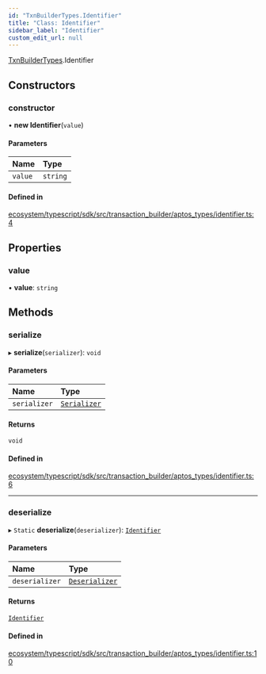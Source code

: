 ```yaml
---
id: "TxnBuilderTypes.Identifier"
title: "Class: Identifier"
sidebar_label: "Identifier"
custom_edit_url: null
---
```


[TxnBuilderTypes](../namespaces/TxnBuilderTypes.md).Identifier

## Constructors

### constructor

• **new Identifier**(`value`)

#### Parameters

| Name | Type |
| :------ | :------ |
| `value` | `string` |

#### Defined in

[ecosystem/typescript/sdk/src/transaction_builder/aptos_types/identifier.ts:4](https://github.com/aptos-labs/aptos-core/blob/fb73eb358/ecosystem/typescript/sdk/src/transaction_builder/aptos_types/identifier.ts#L4)

## Properties

### value

• **value**: `string`

## Methods

### serialize

▸ **serialize**(`serializer`): `void`

#### Parameters

| Name | Type |
| :------ | :------ |
| `serializer` | [`Serializer`](BCS.Serializer.md) |

#### Returns

`void`

#### Defined in

[ecosystem/typescript/sdk/src/transaction_builder/aptos_types/identifier.ts:6](https://github.com/aptos-labs/aptos-core/blob/fb73eb358/ecosystem/typescript/sdk/src/transaction_builder/aptos_types/identifier.ts#L6)

___

### deserialize

▸ `Static` **deserialize**(`deserializer`): [`Identifier`](TxnBuilderTypes.Identifier.md)

#### Parameters

| Name | Type |
| :------ | :------ |
| `deserializer` | [`Deserializer`](BCS.Deserializer.md) |

#### Returns

[`Identifier`](TxnBuilderTypes.Identifier.md)

#### Defined in

[ecosystem/typescript/sdk/src/transaction_builder/aptos_types/identifier.ts:10](https://github.com/aptos-labs/aptos-core/blob/fb73eb358/ecosystem/typescript/sdk/src/transaction_builder/aptos_types/identifier.ts#L10)
